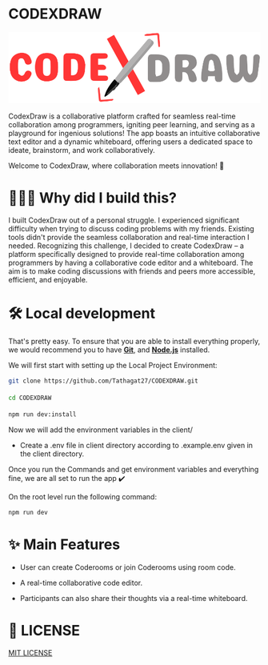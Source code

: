 # CODEXDRAW

<p align="center">
  <img src="https://github.com/Tathagat27/CODEXDRAW/blob/main/client/src/assets/codexDrawcropedAdobe.svg" />
</p>

CodexDraw is a collaborative platform crafted for seamless real-time collaboration among programmers, igniting peer learning, and serving as a playground for ingenious solutions! The app boasts an intuitive collaborative text editor and a dynamic whiteboard, offering users a dedicated space to ideate, brainstorm, and work collaboratively. 

Welcome to CodexDraw, where collaboration meets innovation! 🚀

# 🧑🏻‍💻 Why did I build this?

I built CodexDraw out of a personal struggle. I experienced significant difficulty when trying to discuss coding problems with my friends. Existing tools didn't provide the seamless collaboration and real-time interaction I needed. Recognizing this challenge, I decided to create CodexDraw – a platform specifically designed to provide real-time collaboration among programmers by having a collaborative code editor and a whiteboard. The aim is to make coding discussions with friends and peers more accessible, efficient, and enjoyable.

# 🛠️ Local development

That's pretty easy. To ensure that you are able to install everything properly, we would recommend you to have <b>[Git](https://git-scm.com/downloads)</b>, and <b>[Node.js](https://nodejs.org/en/download)</b> installed.

We will first start with setting up the Local Project Environment:

```sh
git clone https://github.com/Tathagat27/CODEXDRAW.git

cd CODEXDRAW

npm run dev:install

```

Now we will add the environment variables in the client/

 - Create a .env file in client directory according to .example.env given in the client directory.

Once you run the Commands and get environment variables and everything fine, we are all set to run the app ✔️

On the root level run the following command:

```sh
npm run dev
```


# ✨ Main Features

- User can create Coderooms or join Coderooms using room code.

- A real-time collaborative code editor.

- Participants can also share their thoughts via a real-time whiteboard.


# 📜 LICENSE

[MIT LICENSE](https://github.com/Tathagat27/CODEXDRAW/blob/main/LICENSE)
